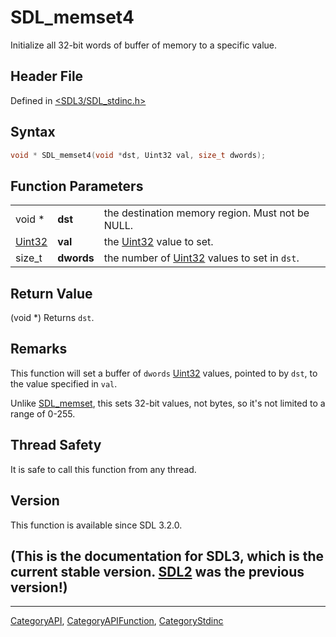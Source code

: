 # SDL_memset4

Initialize all 32-bit words of buffer of memory to a specific value.

## Header File

Defined in [<SDL3/SDL_stdinc.h>](https://github.com/libsdl-org/SDL/blob/main/include/SDL3/SDL_stdinc.h)

## Syntax

```c
void * SDL_memset4(void *dst, Uint32 val, size_t dwords);
```

## Function Parameters

|                  |            |                                                        |
| ---------------- | ---------- | ------------------------------------------------------ |
| void *           | **dst**    | the destination memory region. Must not be NULL.       |
| [Uint32](Uint32) | **val**    | the [Uint32](Uint32) value to set.                     |
| size_t           | **dwords** | the number of [Uint32](Uint32) values to set in `dst`. |

## Return Value

(void *) Returns `dst`.

## Remarks

This function will set a buffer of `dwords` [Uint32](Uint32) values,
pointed to by `dst`, to the value specified in `val`.

Unlike [SDL_memset](SDL_memset), this sets 32-bit values, not bytes, so
it's not limited to a range of 0-255.

## Thread Safety

It is safe to call this function from any thread.

## Version

This function is available since SDL 3.2.0.

## (This is the documentation for SDL3, which is the current stable version. [SDL2](https://wiki.libsdl.org/SDL2/) was the previous version!)



----
[CategoryAPI](CategoryAPI), [CategoryAPIFunction](CategoryAPIFunction), [CategoryStdinc](CategoryStdinc)


